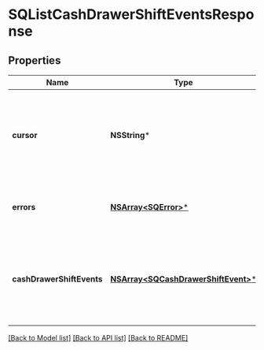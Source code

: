 # SQListCashDrawerShiftEventsResponse

## Properties
Name | Type | Description | Notes
------------ | ------------- | ------------- | -------------
**cursor** | **NSString*** | Opaque cursor for fetching the next page. Cursor is not present in the last page of results. | [optional] 
**errors** | [**NSArray&lt;SQError&gt;***](SQError.md) | Any errors that occurred during the request. | [optional] 
**cashDrawerShiftEvents** | [**NSArray&lt;SQCashDrawerShiftEvent&gt;***](SQCashDrawerShiftEvent.md) | All of the events (payments, refunds, etc.) for a cash drawer during the shift. | [optional] 

[[Back to Model list]](../README.md#documentation-for-models) [[Back to API list]](../README.md#documentation-for-api-endpoints) [[Back to README]](../README.md)


